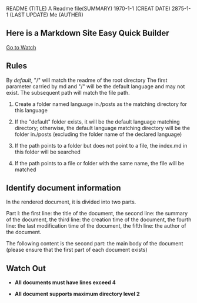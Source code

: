 README (TITLE)
A Readme file(SUMMARY)
1970-1-1 (CREAT DATE)
2875-1-1 (LAST UPDATE)
Me (AUTHER)
## Here is a Markdown Site Easy Quick Builder
[Go to Watch](https://github.com/STARTRACEX/MDStaticSiteBuilder)


## Rules

By *default*, "/" will match the readme of the root directory The first parameter carried by md and "/" will be the default language and may not exist. The subsequent path will match the file path.

1. Create a folder named language in./posts as the matching directory for this language

2. If the "default" folder exists, it will be the default language matching directory; otherwise, the default language matching directory will be the folder in./posts (excluding the folder name of the declared language)

3. If the path points to a folder but does not point to a file, the index.md in this folder will be searched

4. If the path points to a file or folder with the same name, the file will be matched


## Identify document information

In the rendered document, it is divided into two parts. 

Part I: the first line: the title of the document, the second line: the summary of the document, the third line: the creation time of the document, the fourth line: the last modification time of the document, the fifth line: the author of the document.

The following content is the second part: the main body of the document (please ensure that the first part of each document exists)



## **Watch Out**

- **All documents must have lines exceed 4**

- **All document supports maximum directory level 2**